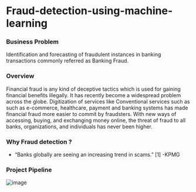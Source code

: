 # Fraud-detection-using-machine-learning
### Business Problem

Identification and forecasting of fraudulent instances in banking transactions commonly referred as Banking Fraud. 

### Overview 

Financial fraud is any kind of deceptive tactics which is used for gaining financial benefits illegally. It has recently become a widespread problem across the globe. Digitization of services like Conventional services such as such as e-commerce, healthcare, payment and banking systems has made financial fraud more easier to commit by fraudsters. With new ways of accessing, buying, and exchanging money online, the threat of fraud to all banks, organizations, and individuals has never been higher.

### Why Fraud detection ?
- “Banks globally are seeing an increasing trend in scams.” [1]
								      -KPMG







### Project Pipeline

![image](https://user-images.githubusercontent.com/123023209/221702105-25d8b126-44b3-4109-b2be-ad04dc64c827.png)
